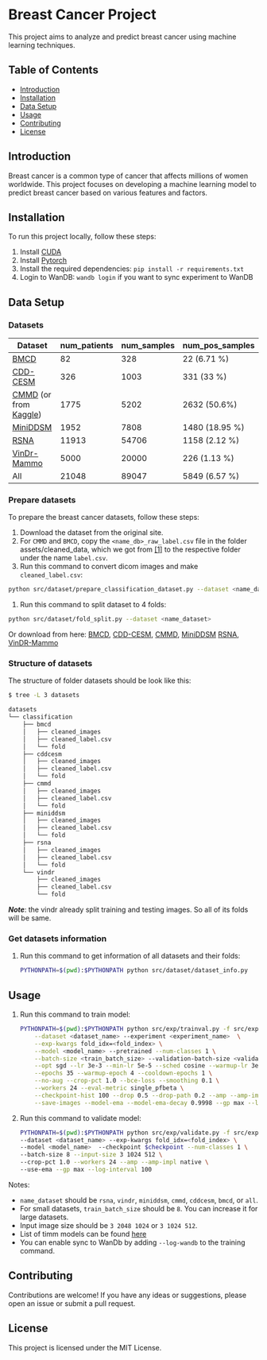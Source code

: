 # Breast Cancer Project

This project aims to analyze and predict breast cancer using machine learning techniques.

## Table of Contents

- [Introduction](#introduction)
- [Installation](#installation)
- [Data Setup](#data-setup)
- [Usage](#usage)
- [Contributing](#contributing)
- [License](#license)

## Introduction

Breast cancer is a common type of cancer that affects millions of women worldwide. This project focuses on developing a machine learning model to predict breast cancer based on various features and factors.

## Installation

To run this project locally, follow these steps:

1. Install [CUDA](https://developer.nvidia.com/cuda-downloads)
1. Install [Pytorch](https://pytorch.org/get-started/locally/)
1. Install the required dependencies: `pip install -r requirements.txt`
1. Login to WanDB: `wandb login` if you want to sync experiment to WanDB

## Data Setup
### Datasets
| Dataset     | num_patients | num_samples | num_pos_samples | 
|-------------|---------------|--------------|------------------|
| [BMCD](https://zenodo.org/record/5036062)        | 82            | 328          | 22 (6.71 %)      |
| [CDD-CESM](https://wiki.cancerimagingarchive.net/pages/viewpage.action?pageId=109379611)    | 326           | 1003         | 331 (33 %)       | 
| [CMMD](https://wiki.cancerimagingarchive.net/pages/viewpage.action?pageId=70230508) (or from [Kaggle](https://www.kaggle.com/datasets/tommyngx/cmmd2022))        | 1775          | 5202         | 2632 (50.6%)     |
| [MiniDDSM](https://www.kaggle.com/datasets/cheddad/miniddsm2)   | 1952          | 7808         | 1480 (18.95 %)   |
| [RSNA](https://www.kaggle.com/competitions/rsna-breast-cancer-detection) | 11913          | 54706        | 1158 (2.12 %)     |
| [VinDr-Mammo](https://physionet.org/content/vindr-mammo/1.0.0/) | 5000          | 20000        | 226 (1.13 %)     | 
| All         | 21048          | 89047        | 5849 (6.57 %)   |

### Prepare datasets
To prepare the breast cancer datasets, follow these steps:
1. Download the dataset from the original site.
1. For `CMMD` and `BMCD`, copy the `<name_db>_raw_label.csv` file in the folder assets/cleaned_data, which we got from [\[1\]](https://github.com/dangnh0611/kaggle_rsna_breast_cancer) to the respective folder under the name `label.csv`.
1. Run this command to convert dicom images and make `cleaned_label.csv`:
```bash
python src/dataset/prepare_classification_dataset.py --dataset <name_dataset> --root-dir <path_to_downloaded_directory> --stage <stage>
```
1. Run this command to split dataset to 4 folds:
```bash
python src/dataset/fold_split.py --dataset <name_dataset>
```

Or download from here: [BMCD](https://drive.google.com/file/d/1PMIHXB4OyjAmmtSV7dkAu9n_EVqUs00p/view), [CDD-CESM](https://drive.google.com/file/d/1azV9RyN0tlNIVSg7AbCi72wl-P5HMlse/view), [CMMD](https://drive.google.com/file/d/1F9wdsijc2EWCASXyta0W_8Abp_vzVHf9/view), [MiniDDSM](https://drive.google.com/file/d/1EiTK3N6SG1NXO5pxuIQknXtQRLoyMMxE/view?usp=sharing) [RSNA](https://drive.google.com/file/d/1AI-rNC_Ti51_q0wzBYtb4wfxVmy0fKhB/view), [VinDR-Mammo](https://drive.google.com/file/d/1rwk2lF4mS25scuveoSoSFovhiQkyg7CE/view)

### Structure of datasets
The structure of folder datasets should be look like this:
    
```bash
$ tree -L 3 datasets

datasets
└── classification
    ├── bmcd
    │   ├── cleaned_images
    │   ├── cleaned_label.csv
    │   └── fold
    ├── cddcesm
    │   ├── cleaned_images
    │   ├── cleaned_label.csv
    │   └── fold
    ├── cmmd
    │   ├── cleaned_images
    │   ├── cleaned_label.csv
    │   └── fold
    ├── miniddsm
    │   ├── cleaned_images
    │   ├── cleaned_label.csv
    │   └── fold
    ├── rsna
    │   ├── cleaned_images
    │   ├── cleaned_label.csv
    │   └── fold
    └── vindr
        ├── cleaned_images
        ├── cleaned_label.csv
        └── fold
```
***Note***: the vindr already split training and testing images. So all of its folds will be same.

### Get datasets information
1. Run this command to get information of all datasets and their folds:
    ```bash
    PYTHONPATH=$(pwd):$PYTHONPATH python src/dataset/dataset_info.py
    ```

## Usage
1. Run this command to train model:
    ```bash
    PYTHONPATH=$(pwd):$PYTHONPATH python src/exp/trainval.py -f src/exp/trainer.py \
        --dataset <dataset_name> --experiment <experiment_name>  \
        --exp-kwargs fold_idx=<fold_index> \
        --model <model_name> --pretrained --num-classes 1 \
        --batch-size <train_batch_size> --validation-batch-size <validation_batch_size> --input-size <image_size> \
        --opt sgd --lr 3e-3 --min-lr 5e-5 --sched cosine --warmup-lr 3e-5 \
        --epochs 35 --warmup-epoch 4 --cooldown-epochs 1 \
        --no-aug --crop-pct 1.0 --bce-loss --smoothing 0.1 \
        --workers 24 --eval-metric single_pfbeta \
        --checkpoint-hist 100 --drop 0.5 --drop-path 0.2 --amp --amp-impl native \
        --save-images --model-ema --model-ema-decay 0.9998 --gp max --log-interval 100
    ```
1. Run this command to validate model:
    ```bash
    PYTHONPATH=$(pwd):$PYTHONPATH python src/exp/validate.py -f src/exp/trainer.py \
    --dataset <dataset_name> --exp-kwargs fold_idx=<fold_index> \
    --model <model_name>  --checkpoint $checkpoint --num-classes 1 \
    --batch-size 8 --input-size 3 1024 512 \
    --crop-pct 1.0 --workers 24 --amp --amp-impl native \
    --use-ema --gp max --log-interval 100
    ```
Notes:
- `name_dataset` should be `rsna`, `vindr`, `miniddsm`, `cmmd`, `cddcesm`, `bmcd`, or `all`.
- For small datasets, `train_batch_size` should be `8`. You can increase it for large datasets.
- Input image size should be `3 2048 1024` or `3 1024 512`.
- List of timm models can be found [here](https://github.com/huggingface/pytorch-image-models/blob/main/results/results-imagenet.csv)
- You can enable sync to WanDb by adding `--log-wandb` to the training command.
## Contributing

Contributions are welcome! If you have any ideas or suggestions, please open an issue or submit a pull request.

## License

This project is licensed under the MIT License.
